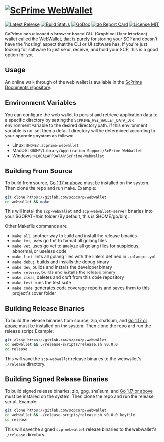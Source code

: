 # [![ScPrime WebWallet][ScPrime Logo]][ScPrime]


[![Latest Release][Latest Release Badge]][Latest Releases]
[![Build Status][Build Status Badge]][Commit History]
[![GoDoc][GoDoc Badge]][GoDoc SCP Corp Web Wallet]
[![Go Report Card][Go Report Card Badge]][Go Report Card SCP Corp Web Wallet]
[![License MIT][License Badge]][License Details]

ScPrime has released a browser based GUI (Graphical User Interface) wallet called the WebWallet, that is purely for storing your SCP and doesn't have the 'hosting' aspect that the CLI or UI software has. If you're just looking for software to just send, receive, and hold your SCP, this is a good option for you.

Usage
-----

An online walk through of the web wallet is available in the [ScPrime Documents repository][].

Environment Variables
---------------------

You can configure the web wallet to persist and retrieve application data to a specific directory by setting the `SCPRIME_WEB_WALLET_DATA_DIR` environment variable to the desired directory path. If this environment variable is not set then a default directory will be determined according to your operating system as follows:
  * Linux:   `$HOME/.scprime-webwallet`
  * MacOS:   `$HOME/Library/Application Support/ScPrime-WebWallet`
  * Windows: `%LOCALAPPDATA%\ScPrime-WebWallet`

Building From Source
--------------------

To build from source, [Go 1.17 or above][] must be installed on the system. Then clone the repo and run make. Example:

```sh
git clone https://gitlab.com/scpcorp/webwallet
cd webwallet && make
```

This will install the `scp-webwallet` and `scp-webwallet-server` binaries into your $GOPATH/bin folder (By default, this is $HOME/go/bin).

Other Makefile commands are:
* `make all`, another way to build and install the release binaries
* `make fmt`, uses go fmt to format all golang files
* `make vet`, uses go vet to analyze all golang files for suspicious, abnormal, or useless code
* `make lint`, lints all golang files with the linters defined in `.golangci.yml`
* `make debug`, builds and installs the debug binary
* `make dev`, builds and installs the developer binary
* `make release`, builds and installs the release binary
* `make clean`, deletes and cruft from this code repository
* `make test`, runs the test suite
* `make code`, generates code coverage reports and saves them to this project's cover folder

Building Release Binaries
-------------------------

To build the release binaries from source; zip, sha1sum, and [Go 1.17 or above][] must be installed on the system. Then clone the repo and run the release script. Example:

```sh
git clone https://gitlab.com/scpcorp/webwallet
cd webwallet && ./release-scripts/release.sh v0.0.0
cd release
```

This will save the `scp-webwallet` release binaries to the webwallet's `./release` directory.

Building Signed Release Binaries
--------------------------------

To build signed release binaries; zip, gpg, sha1sum, and [Go 1.17 or above][] must be installed on the system. Then clone the repo and run the release script. Example:
```sh
git clone https://gitlab.com/scpcorp/webwallet
cd webwallet && ./release-scripts/release.sh v0.0.0 keyfile
cd release
```

This will save the signed `scp-webwallet` release binaries to the webwallet's `./release` directory.

[ScPrime]: https://scpri.me
[ScPrime Logo]: https://scpri.me/imagestore/SPRho_256x256.png
[Latest Release Badge]: https://gitlab.com/scpcorp/webwallet/-/badges/release.svg
[Latest Releases]: https://gitlab.com/scpcorp/webwallet/-/releases
[Build Status Badge]: https://gitlab.com/scpcorp/webwallet/badges/main/pipeline.svg
[Commit History]: https://gitlab.com/scpcorp/webwallet/commits/main
[GoDoc Badge]: https://godoc.org/gitlab.com/scpcorp/webwallet?status.svg
[GoDoc SCP Corp Web Wallet]: https://godoc.org/gitlab.com/scpcorp/webwallet
[Go Report Card Badge]: https://goreportcard.com/badge/gitlab.com/scpcorp/webwallet
[Go Report Card SCP Corp Web Wallet]: https://goreportcard.com/report/gitlab.com/scpcorp/webwallet
[License Badge]: https://img.shields.io/badge/License-MIT-brightgreen.svg
[License Details]: https://gitlab.com/scpcorp/webwallet/-/blob/main/LICENSE
[ScPrime Documents repository]: https://docs.scpri.me/software/webwallet
[Go 1.17 or above]: https://golang.org/doc/install


